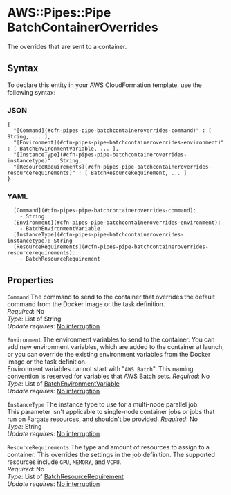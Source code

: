 # AWS::Pipes::Pipe BatchContainerOverrides<a name="aws-properties-pipes-pipe-batchcontaineroverrides"></a>

The overrides that are sent to a container\.

## Syntax<a name="aws-properties-pipes-pipe-batchcontaineroverrides-syntax"></a>

To declare this entity in your AWS CloudFormation template, use the following syntax:

### JSON<a name="aws-properties-pipes-pipe-batchcontaineroverrides-syntax.json"></a>

```
{
  "[Command](#cfn-pipes-pipe-batchcontaineroverrides-command)" : [ String, ... ],
  "[Environment](#cfn-pipes-pipe-batchcontaineroverrides-environment)" : [ BatchEnvironmentVariable, ... ],
  "[InstanceType](#cfn-pipes-pipe-batchcontaineroverrides-instancetype)" : String,
  "[ResourceRequirements](#cfn-pipes-pipe-batchcontaineroverrides-resourcerequirements)" : [ BatchResourceRequirement, ... ]
}
```

### YAML<a name="aws-properties-pipes-pipe-batchcontaineroverrides-syntax.yaml"></a>

```
  [Command](#cfn-pipes-pipe-batchcontaineroverrides-command):
    - String
  [Environment](#cfn-pipes-pipe-batchcontaineroverrides-environment):
    - BatchEnvironmentVariable
  [InstanceType](#cfn-pipes-pipe-batchcontaineroverrides-instancetype): String
  [ResourceRequirements](#cfn-pipes-pipe-batchcontaineroverrides-resourcerequirements):
    - BatchResourceRequirement
```

## Properties<a name="aws-properties-pipes-pipe-batchcontaineroverrides-properties"></a>

`Command` <a name="cfn-pipes-pipe-batchcontaineroverrides-command"></a>
The command to send to the container that overrides the default command from the Docker image or the task definition\.  
_Required_: No  
_Type_: List of String  
_Update requires_: [No interruption](https://docs.aws.amazon.com/AWSCloudFormation/latest/UserGuide/using-cfn-updating-stacks-update-behaviors.html#update-no-interrupt)

`Environment` <a name="cfn-pipes-pipe-batchcontaineroverrides-environment"></a>
The environment variables to send to the container\. You can add new environment variables, which are added to the container at launch, or you can override the existing environment variables from the Docker image or the task definition\.  
Environment variables cannot start with "`AWS Batch`"\. This naming convention is reserved for variables that AWS Batch sets\.
_Required_: No  
_Type_: List of [BatchEnvironmentVariable](aws-properties-pipes-pipe-batchenvironmentvariable.md)  
_Update requires_: [No interruption](https://docs.aws.amazon.com/AWSCloudFormation/latest/UserGuide/using-cfn-updating-stacks-update-behaviors.html#update-no-interrupt)

`InstanceType` <a name="cfn-pipes-pipe-batchcontaineroverrides-instancetype"></a>
The instance type to use for a multi\-node parallel job\.  
This parameter isn't applicable to single\-node container jobs or jobs that run on Fargate resources, and shouldn't be provided\.
_Required_: No  
_Type_: String  
_Update requires_: [No interruption](https://docs.aws.amazon.com/AWSCloudFormation/latest/UserGuide/using-cfn-updating-stacks-update-behaviors.html#update-no-interrupt)

`ResourceRequirements` <a name="cfn-pipes-pipe-batchcontaineroverrides-resourcerequirements"></a>
The type and amount of resources to assign to a container\. This overrides the settings in the job definition\. The supported resources include `GPU`, `MEMORY`, and `VCPU`\.  
_Required_: No  
_Type_: List of [BatchResourceRequirement](aws-properties-pipes-pipe-batchresourcerequirement.md)  
_Update requires_: [No interruption](https://docs.aws.amazon.com/AWSCloudFormation/latest/UserGuide/using-cfn-updating-stacks-update-behaviors.html#update-no-interrupt)
